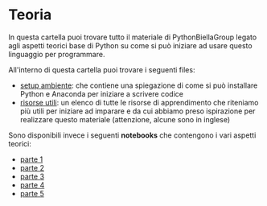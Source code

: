 # Teoria

In questa cartella puoi trovare tutto il materiale di PythonBiellaGroup legato agli aspetti teorici base di Python su come si può iniziare ad usare questo linguaggio per programmare.

All'interno di questa cartella puoi trovare i seguenti files:

- [setup ambiente](setup_ambiente.md): che contiene una spiegazione di come si può installare Python e Anaconda per iniziare a scrivere codice
- [risorse utili](risorse_utili.md): un elenco di tutte le risorse di apprendimento che riteniamo più utili per iniziare ad imparare e da cui abbiamo preso ispirazione per realizzare questo materiale (attenzione, alcune sono in inglese)

Sono disponibili invece i seguenti **notebooks** che contengono i vari aspetti teorici:

- [parte 1](parte1.ipynb)
- [parte 2](parte2.ipynb)
- [parte 3](parte3.ipynb)
- [parte 4](parte4.ipynb)
- [parte 5](parte5.ipynb)